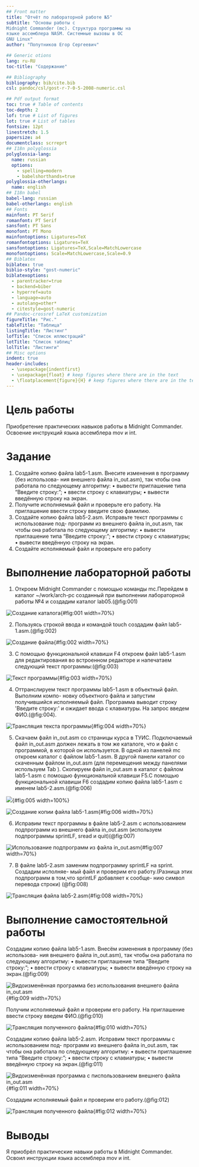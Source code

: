 ```yaml
---
## Front matter
title: "Отчёт по лабораторной работе №5"
subtitle: "Основы работы с
Midnight Commander (mc). Структура программы на
языке ассемблера NASM. Системные вызовы в ОС
GNU Linux"
author: "Попутников Егор Сергеевич"

## Generic otions
lang: ru-RU
toc-title: "Содержание"

## Bibliography
bibliography: bib/cite.bib
csl: pandoc/csl/gost-r-7-0-5-2008-numeric.csl

## Pdf output format
toc: true # Table of contents
toc-depth: 2
lof: true # List of figures
lot: true # List of tables
fontsize: 12pt
linestretch: 1.5
papersize: a4
documentclass: scrreprt
## I18n polyglossia
polyglossia-lang:
  name: russian
  options:
	- spelling=modern
	- babelshorthands=true
polyglossia-otherlangs:
  name: english
## I18n babel
babel-lang: russian
babel-otherlangs: english
## Fonts
mainfont: PT Serif
romanfont: PT Serif
sansfont: PT Sans
monofont: PT Mono
mainfontoptions: Ligatures=TeX
romanfontoptions: Ligatures=TeX
sansfontoptions: Ligatures=TeX,Scale=MatchLowercase
monofontoptions: Scale=MatchLowercase,Scale=0.9
## Biblatex
biblatex: true
biblio-style: "gost-numeric"
biblatexoptions:
  - parentracker=true
  - backend=biber
  - hyperref=auto
  - language=auto
  - autolang=other*
  - citestyle=gost-numeric
## Pandoc-crossref LaTeX customization
figureTitle: "Рис."
tableTitle: "Таблица"
listingTitle: "Листинг"
lofTitle: "Список иллюстраций"
lotTitle: "Список таблиц"
lolTitle: "Листинги"
## Misc options
indent: true
header-includes:
  - \usepackage{indentfirst}
  - \usepackage{float} # keep figures where there are in the text
  - \floatplacement{figure}{H} # keep figures where there are in the text
---
```


# Цель работы

Приобретение практических навыков работы в Midnight Commander. Освоение инструкций
языка ассемблера mov и int.

# Задание

1. Создайте копию файла lab5-1.asm. Внесите изменения в программу (без использова-
ния внешнего файла in_out.asm), так чтобы она работала по следующему алгоритму:
• вывести приглашение типа “Введите строку:”;
• ввести строку с клавиатуры;
• вывести введённую строку на экран.
2. Получите исполняемый файл и проверьте его работу. На приглашение ввести строку
введите свою фамилию.
3. Создайте копию файла lab5-2.asm. Исправьте текст программы с использование под-
программ из внешнего файла in_out.asm, так чтобы она работала по следующему
алгоритму:
• вывести приглашение типа “Введите строку:”;
• ввести строку с клавиатуры;
• вывести введённую строку на экран.
4. Создайте исполняемый файл и проверьте его работу


# Выполнение лабораторной работы

1. Откроем Midnight Commander с помощью команды mc.Перейдем в каталог ~/work/arch-pc созданный
при выполнении лабораторной работы №4 и создадим каталог lab05.(@fig:001)

![Создание каталога](image/1.png){#fig:001 width=70%}

2. Пользуясь строкой ввода и командой touch создадим файл lab5-1.asm.(@fig:002)

![Создание файла](image/2.png){#fig:002 width=70%}

3. С помощью функциональной клавиши F4 откроем файл lab5-1.asm для редактирования во встроенном редакторе и напечатаем следующий текст программы:(@fig:003)

![Текст программы](image/3.png){#fig:003 width=70%}

4. Оттранслируем текст программы lab5-1.asm в объектный файл. Выполним компо-
новку объектного файла и запустим получившийся исполняемый файл. Программа выводит строку 'Введите строку:' и ожидает ввода с клавиатуры. На запрос введем
ФИО.(@fig:004).

![Трансляция текста программы](image/4.png){#fig:004 width=70%}

5. Скачаем файл in_out.asm со страницы курса в ТУИС. Подключаемый файл in_out.asm должен лежать в том же каталоге, что и файл с программой, в которой он используется. В одной из панелей mc откроем каталог с файлом lab5-1.asm. В другой панели каталог со скаченным файлом in_out.asm (для перемещения между панелями используем Tab ).
Скопируем файл in_out.asm в каталог с файлом lab5-1.asm с помощью функциональной
клавиши F5.С помощью функциональной клавиши F6 создадим копию файла lab5-1.asm с именем
lab5-2.asm.(@fig:006)

![](image/5.png){#fig:005 width=100%}

![Создание копии файла lab5-1.asm](image/6.png){#fig:006 width=70%}

6. Исправим текст программы в файле lab5-2.asm с использованием подпрограмм из
внешнего файла in_out.asm (используем подпрограммы sprintLF, sread и quit)(@fig:007)

![Использование подпрограмм из файла in_out.asm](image/7.png){#fig:007 width=70%}

7. В файле lab5-2.asm заменим подпрограмму sprintLF на sprint. Создадим исполняе-
мый файл и проверим его работу.(Разница этих подпрограмм в том,что sprintLF добавляет к сообще-
нию символ перевода строки) (@fig:008)

![Трансляция файла lab5-2.asm](image/8.png){#fig:008 width=70%}

# Выполнение самостоятельной работы

Создадим копию файла lab5-1.asm. Внесём изменения в программу (без использова-
ния внешнего файла in_out.asm), так чтобы она работала по следующему алгоритму:
• вывести приглашение типа “Введите строку:”;
• ввести строку с клавиатуры;
• вывести введённую строку на экран.(@fig:009)

![Видоизменённая программа без использования внешнего файла in_out.asm](image/9.png){#fig:009 width=70%}

Получим исполняемый файл и проверим его работу. На приглашение ввести строку
введем ФИО.(@fig:010)

![Трансляция полученного файла](image/10.png){#fig:010 width=70%}

Создадим копию файла lab5-2.asm. Исправим текст программы с использованием под-
программ из внешнего файла in_out.asm, так чтобы она работала по следующему
алгоритму:
• вывести приглашение типа “Введите строку:”;
• ввести строку с клавиатуры;
• вывести введённую строку на экран.(@fig:011)

![Видоизменённая программа с писпользованием внешнего файла in_out.asm](image/11.png){#fig:011 width=70%}

Создадим исполняемый файл и проверим его работу.(@fig:012)

![Трансляция полученного файла](image/12.png){#fig:012 width=70%}

# Выводы

Я приобрёл практические навыки работы в Midnight Commander. Освоил инструкции
языка ассемблера mov и int.

